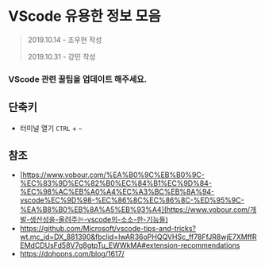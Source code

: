 # VScode 유용한 정보 모음

> 2019.10.14 - 조우현 작성
>
> 2019.10.31 - 강민 작성



### VScode 관련 꿀팁을 업데이트 해주세요.



## 단축키

- 터미널 열기  `CTRL` + `~`

  

## 참조

-  [https://www.vobour.com/%EA%B0%9C%EB%B0%9C-%EC%83%9D%EC%82%B0%EC%84%B1%EC%9D%84-%EC%98%AC%EB%A0%A4%EC%A3%BC%EB%8A%94-vscode%EC%9D%98-%EC%86%8C%EC%86%8C-%ED%95%9C-%EA%B8%B0%EB%8A%A5%EB%93%A4](https://www.vobour.com/개발-생산성을-올려주는-vscode의-소소-한-기능들) 
-  https://github.com/Microsoft/vscode-tips-and-tricks?wt.mc_id=DX_881390&fbclid=IwAR36oPHQQVHSc_ff78FfJR8wjE7XMffREMdCDUsFd58V7g8gtpTu_EWWkMA#extension-recommendations
-  https://dohoons.com/blog/1617/ 
